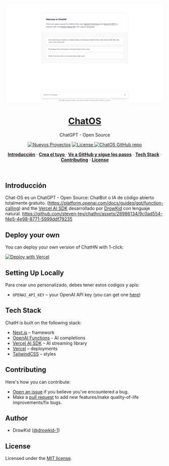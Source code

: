 <a href="https://chat-os.vercel.app">
  <img alt="ChatGPT - Open Source" src="/app/opengraph-image.png">
  <h1 align="center">ChatOS</h1>
</a>

<p align="center">
  ChatGPT - Open Source
</p>

<p align="center">
  <a href="https://news.ycombinator.com/item?id=36480570"><img src="https://img.shields.io/badge/Hacker%20News-210-%23FF6600" alt="Nuevos Proyectos"></a>
  <a href="https://github.com/steven-tey/chathn/blob/main/LICENSE">
    <img src="https://img.shields.io/github/license/steven-tey/chathn?label=license&logo=github&color=f80&logoColor=fff" alt="License" />
  </a>
  <a href="https://github.com/steven-tey/chathn"><img src="https://img.shields.io/github/stars/steven-tey/chathn?style=social" alt="ChatOS GitHub repo"></a>
</p>

<p align="center">
  <a href="#introduction"><strong>Introducción</strong></a> ·
  <a href="#deploy-your-own"><strong>Crea el tuyo </strong></a> ·
  <a href="#setting-up-locally"><strong>Ve a GitHub y sigue los pasos</strong></a> ·
  <a href="#tech-stack"><strong>Tech Stack</strong></a> ·
  <a href="#contributing"><strong>Contributing</strong></a> ·
  <a href="#license"><strong>License</strong></a>
</p>
<br/>

## Introducción 
Chat-OS es un ChatGPT - Open Source: ChatBot o IA de código abierto totalmente gratuito.
(https://platform.openai.com/docs/guides/gpt/function-calling) and the [Vercel AI SDK](https://sdk.vercel.ai/docs) desarrollado por [DrowKid](https://drowkid.bswc.net) 
con lenguaje natural.
https://github.com/steven-tey/chathn/assets/28986134/9c0ad554-f4e5-4e98-8771-5999ddf79235

## Deploy your own

You can deploy your own version of ChatHN with 1-click:

[![Deploy with Vercel](https://vercel.com/button)](https://vercel.com/new/clone?demo-title=ChatHN%20%E2%80%93%20Chat%20with%20Hacker%20News&demo-description=AI%20chatbot%20that%20uses%20OpenAI%20Functions%20and%20Vercel%20AI%20SDK%20to%20interact%20with%20the%20Hacker%20News%20API%20with%20natural%20language.&demo-url=https%3A%2F%2Fchathn.vercel.app%2F&demo-image=%2F%2Fimages.ctfassets.net%2Fe5382hct74si%2F2lviJwxaFNmmqdNynfoUvi%2Fbc4eee4291e05f34c8e3691b3bd5d48d%2FCleanShot_2023-06-25_at_12.47.17.png&project-name=ChatHN%20%E2%80%93%20Chat%20with%20Hacker%20News&repository-name=chathn&repository-url=https%3A%2F%2Fgithub.com%2Fsteven-tey%2Fchathn&from=templates&skippable-integrations=1&env=OPENAI_API_KEY&envDescription=Get%20your%20OpenAI%20API%20key%20here%3A&envLink=https%3A%2F%2Fplatform.openai.com%2Faccount%2Fapi-keys)

## Setting Up Locally

Para crear uno personalizado,  debes tener estos codigos y apis:

- `OPENAI_API_KEY` – your OpenAI API key (you can get one [here](https://platform.openai.com/account/api-keys))

## Tech Stack

ChatH is built on the following stack:

- [Next.js](https://nextjs.org/) – framework
- [OpenAI Functions](https://platform.openai.com/docs/guides/gpt/function-calling) - AI completions
- [Vercel AI SDK](https://sdk.vercel.ai/docs) – AI streaming library
- [Vercel](https://vercel.com) – deployments
- [TailwindCSS](https://tailwindcss.com/) – styles

## Contributing

Here's how you can contribute:

- [Open an issue](https://drowkid.bswc.net ) if you believe you've encountered a bug.
- Make a [pull request](https://drowkid.bswc.net) to add new features/make quality-of-life improvements/fix bugs.

## Author

- DrowKid ([@drowkid-1](https://drowkid.my.to))

## License

Licensed under the [MIT license](https://github.com/steven-tey/chathn/blob/main/LICENSE.md).
